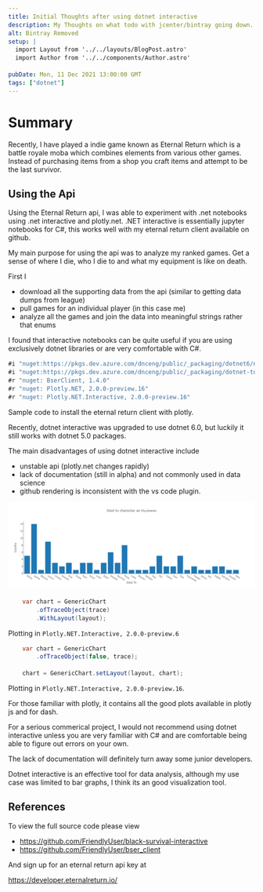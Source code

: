 ```yaml
---
title: Initial Thoughts after using dotnet interactive
description: My Thoughts on what todo with jcenter/bintray going down.
alt: Bintray Removed
setup: |
  import Layout from '../../layouts/BlogPost.astro'
  import Author from '../../components/Author.astro'

pubDate: Mon, 11 Dec 2021 13:00:00 GMT
tags: ["dotnet"]
---
```


# Summary

Recently, I have played a indie game known as Eternal Return which is a battle royale moba which combines elements from various other games. Instead of purchasing items from a shop you craft items and attempt to be the last survivor.


## Using the Api

Using the Eternal Return api, I was able to experiment with .net notebooks using .net interactive and plotly.net. .NET interactive is essentially jupyter notebooks for C#, this works well with my eternal return client available on github.

My main purpose for using the api was to analyze my ranked games.
Get a sense of where I die, who I die to and what my equipment is like on death.

First I 
* download all the supporting data from the api (similar to getting data dumps from league)
* pull games for an individual player (in this case me)
* analyze all the games and join the data into meaningful strings rather that enums

I found that interactive notebooks can be quite useful if you are using exclusively dotnet libraries or are very comfortable with C#.

```csharp
#i "nuget:https://pkgs.dev.azure.com/dnceng/public/_packaging/dotnet6/nuget/v3/index.json" 
#i "nuget:https://pkgs.dev.azure.com/dnceng/public/_packaging/dotnet-tools/nuget/v3/index.json" 
#r "nuget: BserClient, 1.4.0"
#r "nuget: Plotly.NET, 2.0.0-preview.16"
#r "nuget: Plotly.NET.Interactive, 2.0.0-preview.16"
```

Sample code to install the eternal return client with plotly.

Recently, dotnet interactive was upgraded to use dotnet 6.0, but luckily it still works with dotnet 5.0 packages.

The main disadvantages of using dotnet interactive include

* unstable api (plotly.net changes rapidly)
* lack of documentation (still in alpha) and not commonly used in data science
* github rendering is inconsistent with the vs code plugin.

![Sample plot](/imgs/2021/hyunwoo_deaths.png)

```csharp
    var chart = GenericChart
        .ofTraceObject(trace)
        .WithLayout(layout);
```

Plotting in `Plotly.NET.Interactive, 2.0.0-preview.6`

```csharp
    var chart = GenericChart
        .ofTraceObject(false, trace);

    chart = GenericChart.setLayout(layout, chart);
```

Plotting in `Plotly.NET.Interactive, 2.0.0-preview.16`.

For those familiar with plotly, it contains all the good plots available in plotly js and for dash.

For a serious commerical project, I would not recommend using dotnet interactive unless you are very familiar with C# and are comfortable being able to figure out errors on your own.

The lack of documentation will definitely turn away some junior developers.

Dotnet interactive is an effective tool for data analysis, although my use case was limited to bar graphs, I think its an good visualization tool.

## References

To view the full source code please view

* https://github.com/FriendlyUser/black-survival-interactive
* https://github.com/FriendlyUser/bser_client

And sign up for an eternal return api key at

https://developer.eternalreturn.io/